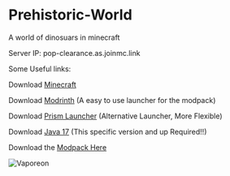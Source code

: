 # Prehistoric-World
A world of dinosuars in minecraft


Server IP: pop-clearance.as.joinmc.link
  

Some Useful links:

Download [Minecraft](https://www.minecraft.net/en-us/download)

Download [Modrinth](https://modrinth.com/app) (A easy to use launcher for the modpack)

Download [Prism Launcher](https://prismlauncher.org/download/windows/) (Alternative Launcher, More Flexible)

Download [Java 17](https://download.oracle.com/java/17/archive/jdk-17.0.12_windows-x64_bin.exe) (This specific version and up Required!!)

Download the [Modpack Here](https://www.curseforge.com/minecraft/modpacks/prehistoric-world-dinosaurs-adventure/download/6796771)


![Vaporeon](https://www.superherotoystore.com/cdn/shop/articles/Blog_Banners_11_e325b223-a705-4062-a83a-66a2548fde70_1600x.jpg?v=1746545950)


